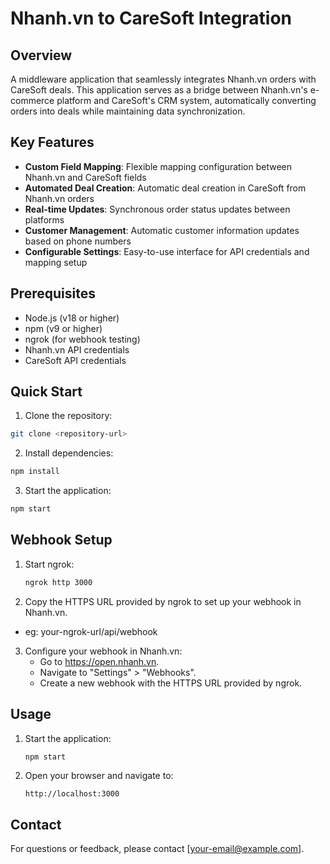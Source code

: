 # Nhanh.vn to CareSoft Integration

## Overview

A middleware application that seamlessly integrates Nhanh.vn orders with CareSoft deals. This application serves as a bridge between Nhanh.vn's e-commerce platform and CareSoft's CRM system, automatically converting orders into deals while maintaining data synchronization.

## Key Features

- **Custom Field Mapping**: Flexible mapping configuration between Nhanh.vn and CareSoft fields
- **Automated Deal Creation**: Automatic deal creation in CareSoft from Nhanh.vn orders
- **Real-time Updates**: Synchronous order status updates between platforms
- **Customer Management**: Automatic customer information updates based on phone numbers
- **Configurable Settings**: Easy-to-use interface for API credentials and mapping setup

## Prerequisites

- Node.js (v18 or higher)
- npm (v9 or higher)
- ngrok (for webhook testing)
- Nhanh.vn API credentials
- CareSoft API credentials

## Quick Start

1. Clone the repository:

```bash
git clone <repository-url>
```

2. Install dependencies:

```bash
npm install
```

3. Start the application:

```bash
npm start
```

## Webhook Setup

1. Start ngrok:
   ```bash
   ngrok http 3000
   ```
2. Copy the HTTPS URL provided by ngrok to set up your webhook in Nhanh.vn.

- eg: your-ngrok-url/api/webhook

3. Configure your webhook in Nhanh.vn:
   - Go to https://open.nhanh.vn.
   - Navigate to "Settings" > "Webhooks".
   - Create a new webhook with the HTTPS URL provided by ngrok.

## Usage

1. Start the application:
   ```bash
   npm start
   ```
2. Open your browser and navigate to:
   ```
   http://localhost:3000
   ```

## Contact

For questions or feedback, please contact [your-email@example.com].
